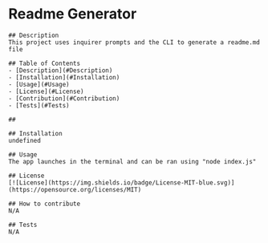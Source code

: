# Readme Generator
    ## Description
    This project uses inquirer prompts and the CLI to generate a readme.md file

    ## Table of Contents
    - [Description](#Description)
    - [Installation](#Installation)
    - [Usage](#Usage)
    - [License](#License)
    - [Contribution](#Contribution)
    - [Tests](#Tests)
    
    ##
    
    ## Installation
    undefined

    ## Usage
    The app launches in the terminal and can be ran using "node index.js"

    ## License
    [![License](https://img.shields.io/badge/License-MIT-blue.svg)]
    (https://opensource.org/licenses/MIT)

    ## How to contribute
    N/A

    ## Tests
    N/A
